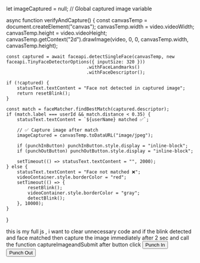 let imageCaptured = null; // Global captured image variable

async function verifyAndCapture() {
    const canvasTemp = document.createElement("canvas");
    canvasTemp.width = video.videoWidth;
    canvasTemp.height = video.videoHeight;
    canvasTemp.getContext("2d").drawImage(video, 0, 0, canvasTemp.width, canvasTemp.height);

    const captured = await faceapi.detectSingleFace(canvasTemp, new faceapi.TinyFaceDetectorOptions({ inputSize: 320 }))
                                  .withFaceLandmarks()
                                  .withFaceDescriptor();

    if (!captured) {
        statusText.textContent = "Face not detected in captured image";
        return resetBlink();
    }

    const match = faceMatcher.findBestMatch(captured.descriptor);
    if (match.label === userId && match.distance < 0.35) {
        statusText.textContent = `${userName} matched ✅`;

        // ✅ Capture image after match
        imageCaptured = canvasTemp.toDataURL("image/jpeg");

        if (punchInButton) punchInButton.style.display = "inline-block";
        if (punchOutButton) punchOutButton.style.display = "inline-block";

        setTimeout(() => statusText.textContent = "", 2000);
    } else {
        statusText.textContent = "Face not matched ❌";
        videoContainer.style.borderColor = "red";
        setTimeout(() => {
            resetBlink();
            videoContainer.style.borderColor = "gray";
            detectBlink();
        }, 10000);
    }
}





<script>
    window.addEventListener("DOMContentLoaded", async () => {
        const video = document.getElementById("video");
        const canvas = document.getElementById("canvas");
        const capturedImage = document.getElementById("capturedImage");
        const EntryTypeInput = document.getElementById("EntryType");
        const statusText = document.getElementById("statusText");
        const videoContainer = document.getElementById("videoContainer");
        const punchInButton = document.getElementById("PunchIn");
        const punchOutButton = document.getElementById("PunchOut");

        // Hide punch buttons initially
        punchInButton.style.display = "none";
        punchOutButton.style.display = "none";

        const EAR_THRESHOLD = 0.27;
        const DOUBLE_BLINK_WINDOW = 2000;
        let blinkCount = 0;
        let eyeClosed = false;
        let blinkStartTime = null;
        let imageCaptured = null;

        // Load models
        await Promise.all([
            faceapi.nets.tinyFaceDetector.loadFromUri('/AS/faceApi'),
            faceapi.nets.faceLandmark68Net.loadFromUri('/AS/faceApi'),
            faceapi.nets.faceRecognitionNet.loadFromUri('/AS/faceApi')
        ]);

        const safeUserName = userName.replace(/\s+/g, "%20");
        const descriptors = [
            await loadDescriptor(`/AS/Images/${userId}-Captured.jpg`),
            await loadDescriptor(`/AS/Images/${userId}-${safeUserName}.jpg`)
        ].filter(d => d !== null);

        const faceMatcher = new faceapi.FaceMatcher([
            new faceapi.LabeledFaceDescriptors(userId, descriptors)
        ], 0.35);

        startVideo();

        function startVideo() {
            navigator.mediaDevices.getUserMedia({ video: { facingMode: "user" } })
                .then(stream => {
                    video.srcObject = stream;
                    video.onloadeddata = () => requestAnimationFrame(detectBlink);
                })
                .catch(console.error);
        }

        function getEAR(eye) {
            const a = distance(eye[1], eye[5]);
            const b = distance(eye[2], eye[4]);
            const c = distance(eye[0], eye[3]);
            return (a + b) / (2.0 * c);
        }

        function distance(p1, p2) {
            return Math.hypot(p1.x - p2.x, p1.y - p2.y);
        }

        function isFaceCentered(box, tolerance = 0.25) {
            const centerX = video.videoWidth / 2;
            const centerY = video.videoHeight / 2;
            const faceCenterX = box.x + box.width / 2;
            const faceCenterY = box.y + box.height / 2;
            return Math.abs(faceCenterX - centerX) / video.videoWidth < tolerance &&
                   Math.abs(faceCenterY - centerY) / video.videoHeight < tolerance;
        }

        function isHeadUpright(landmarks) {
            const nose = landmarks.getNose();
            const chin = landmarks.positions[8];
            const leftEye = landmarks.getLeftEye();
            const rightEye = landmarks.getRightEye();
            const eyeY = (leftEye[1].y + rightEye[1].y) / 2;
            const upperPart = nose[nose.length - 1].y - eyeY;
            const lowerPart = chin.y - nose[nose.length - 1].y;
            const ratio = upperPart / lowerPart;
            return ratio > 0.08 && ratio < 0.92;
        }

        function isFaceTooSmall(box) {
            return box.height / video.videoHeight < 0.35;
        }

        async function detectBlink() {
            const detection = await faceapi.detectSingleFace(video, new faceapi.TinyFaceDetectorOptions({ inputSize: 320 }))
                                           .withFaceLandmarks();

            if (!detection) {
                statusText.textContent = "No face detected";
                videoContainer.style.borderColor = "gray";
                resetBlink();
                return requestAnimationFrame(detectBlink);
            }

            const box = detection.detection.box;
            const landmarks = detection.landmarks;

            if (isFaceTooSmall(box)) {
                statusText.textContent = "Move closer to the camera";
                return requestAnimationFrame(detectBlink);
            }

            if (!isFaceCentered(box)) {
                statusText.textContent = "Align your face in center";
                return requestAnimationFrame(detectBlink);
            }

            if (!isHeadUpright(landmarks)) {
                statusText.textContent = "Keep your head upright";
                return requestAnimationFrame(detectBlink);
            }

            const leftEye = landmarks.getLeftEye();
            const rightEye = landmarks.getRightEye();
            const avgEAR = (getEAR(leftEye) + getEAR(rightEye)) / 2.0;

            if (avgEAR < EAR_THRESHOLD) {
                if (!eyeClosed) {
                    eyeClosed = true;
                    blinkCount++;

                    if (blinkCount === 1) blinkStartTime = Date.now();

                    if (blinkCount === 2 && Date.now() - blinkStartTime <= DOUBLE_BLINK_WINDOW) {
                        blinkCount = 0;
                        eyeClosed = false;
                        statusText.textContent = "";
                        showGreenBorder();
                        setTimeout(verifyAndCapture, 2000); // wait 2 seconds
                        return;
                    }

                    if (blinkCount > 2 || Date.now() - blinkStartTime > DOUBLE_BLINK_WINDOW) {
                        resetBlink();
                    }
                }
            } else {
                eyeClosed = false;
            }

            if (blinkCount < 2) {
                statusText.textContent = "Please double blink";
            }

            requestAnimationFrame(detectBlink);
        }

        function resetBlink() {
            blinkCount = 0;
            eyeClosed = false;
        }

        function showGreenBorder() {
            videoContainer.style.borderColor = "green";
            setTimeout(() => videoContainer.style.borderColor = "gray", 5000);
        }

        async function verifyAndCapture() {
            const canvasTemp = document.createElement("canvas");
            canvasTemp.width = video.videoWidth;
            canvasTemp.height = video.videoHeight;
            canvasTemp.getContext("2d").drawImage(video, 0, 0, canvasTemp.width, canvasTemp.height);

            const captured = await faceapi.detectSingleFace(canvasTemp, new faceapi.TinyFaceDetectorOptions({ inputSize: 320 }))
                                          .withFaceLandmarks()
                                          .withFaceDescriptor();

            if (!captured) {
                statusText.textContent = "Face not detected in captured image";
                return resetBlink();
            }

            const match = faceMatcher.findBestMatch(captured.descriptor);
            if (match.label === userId && match.distance < 0.35) {
                statusText.textContent = `${userName} matched ✅`;

                // Show buttons
                punchInButton.style.display = "inline-block";
                punchOutButton.style.display = "inline-block";

                // Store image for submission
                imageCaptured = canvasTemp.toDataURL("image/jpeg");

                setTimeout(() => statusText.textContent = "", 2000);
            } else {
                statusText.textContent = "Face not matched ❌";
                videoContainer.style.borderColor = "red";
                setTimeout(() => {
                    resetBlink();
                    videoContainer.style.borderColor = "gray";
                    detectBlink();
                }, 10000);
            }
        }

        async function loadDescriptor(imagePath) {
            try {
                const img = await faceapi.fetchImage(imagePath);
                const detection = await faceapi.detectSingleFace(img, new faceapi.TinyFaceDetectorOptions({ inputSize: 320 }))
                                               .withFaceLandmarks()
                                               .withFaceDescriptor();
                return detection ? detection.descriptor : null;
            } catch (err) {
                console.warn("Failed to load image:", imagePath);
                return null;
            }
        }

        // Called when user clicks Punch In or Punch Out
        window.captureImageAndSubmit = async function (entryType) {
            if (!imageCaptured) {
                alert("No captured image available.");
                return;
            }

            EntryTypeInput.value = entryType;
            capturedImage.src = imageCaptured;
            capturedImage.style.display = "block";
            video.style.display = "none";

            Swal.fire({
                title: "Please wait...",
                allowOutsideClick: false,
                showConfirmButton: false,
                didOpen: () => Swal.showLoading()
            });

            fetch("/AS/Geo/AttendanceData", {
                method: "POST",
                headers: { "Content-Type": "application/json" },
                body: JSON.stringify({ Type: entryType, ImageData: imageCaptured })
            })
            .then(res => res.json())
            .then(data => {
                const now = new Date().toLocaleString();
                if (data.success) {
                    Swal.fire("Thank you!", `Attendance Recorded.\nDate & Time: ${now}`, "success").then(() => location.reload());
                } else {
                    Swal.fire("Face Recognized, But Error!", "Server rejected attendance.", "error");
                }
            })
            .catch(() => {
                Swal.fire("Error!", "Submission failed.", "error");
            });
        };
    });
</script>






this is my full js , i want to clear unnecessary code and if the blink detected and face matched then capture the image immediately after 2 sec and call the function captureImageandSubmit after button click
 <button type="button" class="Btn" id="PunchIn" onclick="captureImageAndSubmit('Punch In')">Punch In</button>
<button type="button" class="Btn2" id="PunchOut" onclick="captureImageAndSubmit('Punch Out')">Punch Out</button>
<script>
    window.addEventListener("DOMContentLoaded", async () => {
        const video = document.getElementById("video");
        const canvas = document.getElementById("canvas");
        const capturedImage = document.getElementById("capturedImage");
        const EntryTypeInput = document.getElementById("EntryType");
        const statusText = document.getElementById("statusText");
        const videoContainer = document.getElementById("videoContainer");
        const punchInButton = document.getElementById("PunchIn");
        const punchOutButton = document.getElementById("PunchOut");

        if (punchInButton) punchInButton.style.display = "none";
        if (punchOutButton) punchOutButton.style.display = "none";

        const EAR_THRESHOLD = 0.27;
        const DOUBLE_BLINK_WINDOW = 2000;
        const ALLOW_SUBMIT_DURATION = 10000;

        let blinked = false;
let blinkCount = 0;
let eyeClosed = false;
let blinkStartTime = null;
let blinkValidUntil = null;


        const detectorOptions = new faceapi.TinyFaceDetectorOptions({ inputSize: 320, scoreThreshold: 0.5 });

        await Promise.all([
            faceapi.nets.tinyFaceDetector.loadFromUri('/AS/faceApi'),
            faceapi.nets.faceLandmark68Net.loadFromUri('/AS/faceApi'),
            faceapi.nets.faceRecognitionNet.loadFromUri('/AS/faceApi')
        ]);

        console.log("Models loaded");
       const safeUserName = userName.replace(/\s+/g, "%20"); 

       console.log("Safe user name:"+safeUserName);

       const descriptors = [
    await loadStoredFaceDescriptor(`/AS/Images/${userId}-Captured.jpg`),
    await loadStoredFaceDescriptor(`/AS/Images/${userId}-${safeUserName}.jpg`)
].filter(d => d !== null);

const faceMatcher = new faceapi.FaceMatcher([
    new faceapi.LabeledFaceDescriptors(userId, descriptors)
], 0.35); 


        startVideo();

        function startVideo() {
            navigator.mediaDevices.getUserMedia({
                video: { facingMode: "user", width: { ideal: 640 }, height: { ideal: 480 } }
            })
                .then(stream => {
                    video.srcObject = stream;
                    video.play();
                    video.addEventListener("loadeddata", () => {
                        const checkReady = setInterval(() => {
                            if (video.videoWidth > 0 && video.videoHeight > 0) {
                                clearInterval(checkReady);
                                detectBlink();
                            }
                        }, 100);
                    });
                })
                .catch(console.error);
        }

        function getEAR(eye) {
            const a = distance(eye[1], eye[5]);
            const b = distance(eye[2], eye[4]);
            const c = distance(eye[0], eye[3]);
            return (a + b) / (2.0 * c);
        }

        function distance(p1, p2) {
            return Math.hypot(p1.x - p2.x, p1.y - p2.y);
        }

        function getFaceAngleDegrees(leftEye, rightEye) {
            const dx = rightEye[0].x - leftEye[0].x;
            const dy = rightEye[0].y - leftEye[0].y;
            return Math.atan2(dy, dx) * (180 / Math.PI);
        }

        function isFaceCentered(box, tolerance = 0.25) {
            const centerX = video.videoWidth / 2;
            const centerY = video.videoHeight / 2;
            const faceCenterX = box.x + box.width / 2;
            const faceCenterY = box.y + box.height / 2;
            const offsetX = Math.abs(faceCenterX - centerX) / video.videoWidth;
            const offsetY = Math.abs(faceCenterY - centerY) / video.videoHeight;
            return offsetX < tolerance && offsetY < tolerance;
        }

        function isHeadUpright(landmarks, maxTilt = 0.08) {
            const nose = landmarks.getNose();
            const chin = landmarks.positions[8];
            const leftEye = landmarks.getLeftEye();
            const rightEye = landmarks.getRightEye();
            const eyeAvgY = (leftEye[1].y + rightEye[1].y) / 2;
            const noseBaseY = nose[nose.length - 1].y;
            const chinY = chin.y;
            const upperPart = noseBaseY - eyeAvgY;
            const lowerPart = chinY - noseBaseY;
            const ratio = upperPart / lowerPart;
            return ratio > maxTilt && ratio < (1 - maxTilt);
        }

        function isFaceTooSmall(box, minHeightRatio = 0.35) {
            return (box.height / video.videoHeight) < minHeightRatio;
        }

       async function detectBlink() {
    const detection = await faceapi.detectSingleFace(video, detectorOptions).withFaceLandmarks();

    if (detection) {
        const box = detection.detection.box;

        if (isFaceTooSmall(box)) {
            statusText.textContent = "Move closer to the camera";
            videoContainer.style.borderColor = "orange";
            resetBlink();
            requestAnimationFrame(detectBlink);
            return;
        }

        if (!isFaceCentered(box)) {
            statusText.textContent = "Align your face in center";
            videoContainer.style.borderColor = "orange";
            resetBlink();
            requestAnimationFrame(detectBlink);
            return;
        }

        const landmarks = detection.landmarks;
        const leftEye = landmarks.getLeftEye();
        const rightEye = landmarks.getRightEye();
        const angle = getFaceAngleDegrees(leftEye, rightEye);

        if (Math.abs(angle) > 10) {
            statusText.textContent = "Keep your head straight";
            videoContainer.style.borderColor = "orange";
            resetBlink();
            requestAnimationFrame(detectBlink);
            return;
        }

        if (!isHeadUpright(landmarks)) {
            statusText.textContent = "Keep your head upright";
            videoContainer.style.borderColor = "orange";
            resetBlink();
            requestAnimationFrame(detectBlink);
            return;
        }

        const avgEAR = (getEAR(leftEye) + getEAR(rightEye)) / 2.0;

        if (avgEAR < EAR_THRESHOLD) {
            if (!eyeClosed) {
                eyeClosed = true;
                blinkCount++;

                if (blinkCount === 1) blinkStartTime = Date.now();

                if (blinkCount === 2 && Date.now() - blinkStartTime <= DOUBLE_BLINK_WINDOW) {
                    blinked = true;
                    blinkCount = 0;
                    eyeClosed = false;

                    showGreenBorder();
                    statusText.textContent = ""; 
                    captureImage();
                    startCountdown(); 
                    return;
                }

                if (blinkCount > 2 || Date.now() - blinkStartTime > DOUBLE_BLINK_WINDOW) {
                    resetBlink();
                }
            }
        } else {
            eyeClosed = false;
        }

        if (!blinked) {
            statusText.textContent = "Please double blink";
            videoContainer.style.borderColor = "red";
        }
    } else {
        statusText.textContent = "No face detected";
        videoContainer.style.borderColor = "gray";
        resetBlink();
    }

    requestAnimationFrame(detectBlink);
}

        function resetBlink() {
    blinkCount = 0;
    eyeClosed = false;
    blinked = false;
    blinkStartTime = null;
    blinkValidUntil = null;
}


        function showGreenBorder() {
    videoContainer.style.borderColor = "green";
    setTimeout(() => {
        videoContainer.style.borderColor = "gray";
    }, 5000);
}


  async function captureImage() {
    const canvas = faceapi.createCanvasFromMedia(video);
    const context = canvas.getContext('2d');
    canvas.width = video.videoWidth;
    canvas.height = video.videoHeight;
    context.drawImage(video, 0, 0, canvas.width, canvas.height);

    const captured = await faceapi.detectSingleFace(canvas, detectorOptions).withFaceLandmarks().withFaceDescriptor();

    if (!captured) {
        alert("Face not detected in captured image");
        resetAfterDelay();
        return;
    }

    const match = faceMatcher.findBestMatch(captured.descriptor);

    if (match.label === userId && match.distance < 0.35) {
        statusText.textContent = `${userName} matched ✅`;
        videoContainer.style.borderColor = "green";

        //captureImageAndShow("Punch In");
      
        if (punchInButton) punchInButton.style.display = "inline-block";
        if (punchOutButton) punchOutButton.style.display = "inline-block";

        setTimeout(() => {
            statusText.textContent = "";
            videoContainer.style.borderColor = "gray";
        }, 2000);
    } else {
        statusText.textContent = "Face not matched ❌";
        videoContainer.style.borderColor = "red";

        
        setTimeout(() => {
            resetBlink();
            statusText.textContent = "Please double blink";
            videoContainer.style.borderColor = "red";
            detectBlink(); 
        }, 10000);
    }
}


        async function loadStoredFaceDescriptor(imagePath) {
    try {
        const img = await faceapi.fetchImage(imagePath);
        const detection = await faceapi
            .detectSingleFace(img, detectorOptions)
            .withFaceLandmarks()
            .withFaceDescriptor();

        return detection ? detection.descriptor : null;
    } catch (err) {
        console.warn("Failed to load image: " + imagePath, err);
        return null;
    }
}



        async function recognizeFace() {
    const detection = await faceapi
        .detectSingleFace(canvas, detectorOptions)
        .withFaceLandmarks()
        .withFaceDescriptor();

    if (!detection) {
        return { matched: false, message: "Face not detected in captured image." };
    }

    const bestMatch = faceMatcher.findBestMatch(detection.descriptor);

    if (bestMatch.distance > 0.4 || bestMatch.label === "unknown") {
        return {
            matched: false,
            label: "unknown",
            distance: bestMatch.distance,
            message: "Not matched or distance too high"
        };
    }

    return {
        matched: true,
        label: bestMatch.label,
        distance: bestMatch.distance,
        message: `Matched with ${bestMatch.label}`
    };
}

 function captureImageAndShow(entryType) {
        const canvas = document.createElement("canvas");
        canvas.width = video.videoWidth;
        canvas.height = video.videoHeight;
        const ctx = canvas.getContext("2d");
         ctx.translate = (canvas.width,0);
    ctx.scale = (-1,1);
        ctx.drawImage(video, 0, 0, canvas.width, canvas.height);

        const imageDataUrl = canvas.toDataURL("image/jpeg");

        video.style.display = "none";
        capturedImage.src = imageDataUrl;
        capturedImage.style.display = "block";

        window.captureImageAndSubmit(entryType, imageDataUrl);
    }

    function startRetryCountdown() {
   
    setTimeout(() => {
        capturedImage.style.display = "none";
        video.style.display = "block";
        detectionActive = true;
    }, 10000);
}



        window.captureImageAndSubmit = async function (entryType) {
          
            const video = document.getElementById("video");
    const canvas = document.createElement("canvas");
    canvas.width = video.videoWidth;
    canvas.height = video.videoHeight;

    const ctx = canvas.getContext("2d");
    ctx.translate = (canvas.width,0);
    ctx.scale = (-1,1);
    ctx.drawImage(video, 0, 0, canvas.width, canvas.height);

    const imageDataUrl = canvas.toDataURL("image/jpeg");

    
    video.style.display = "none";
    const img = document.getElementById("capturedImage");
    img.src = imageDataUrl;
    img.style.display = "block";


            EntryTypeInput.value = entryType;
            const imageData = capturedImage.src;

            Swal.fire({
                title: "Please wait...",
                allowOutsideClick: false,
                showConfirmButton: false,
                didOpen: () => Swal.showLoading()
            });

            
            fetch("/AS/Geo/AttendanceData", {
                method: "POST",
                headers: { "Content-Type": "application/json" },
                body: JSON.stringify({ Type: entryType, ImageData: imageData})
            })
                .then(res => res.json())
                .then(data => {
                    const now = new Date().toLocaleString();
                    if (data.success) {
                        Swal.fire({
                            title: "Thank you!",
                            text: `Attendance Recorded.\nDate & Time: ${now}`,
                            icon: "success",
                            timer: 3000,
                            showConfirmButton: false
                        }).then(() => location.reload());
                    } else {
                        Swal.fire({
                            title: "Face Recognized, But Error!",
                            text: `Server didn't accept attendance.\nDate & Time: ${now}`,
                            icon: "error"
                        });
                    }
                })
                .catch(error => {
                    console.error("Error:", error);
                    Swal.fire("Error!", "An error occurred while processing your request.", "error");
                });
        };
    });
    function captureFrameAndSend(isMatched) {
    const video = document.getElementById("video");
    const canvas = document.createElement("canvas");

    canvas.width = video.videoWidth;
    canvas.height = video.videoHeight;
    const ctx = canvas.getContext("2d");
    ctx.drawImage(video, 0, 0, canvas.width, canvas.height);

    const imageData = canvas.toDataURL("image/jpeg");

    
    document.getElementById("video").style.display = "none";
    const img = document.getElementById("capturedImage");
    img.src = imageData;
    img.style.display = "block";

    
    sendCapturedImage(imageData, isMatched);
}

</script>
